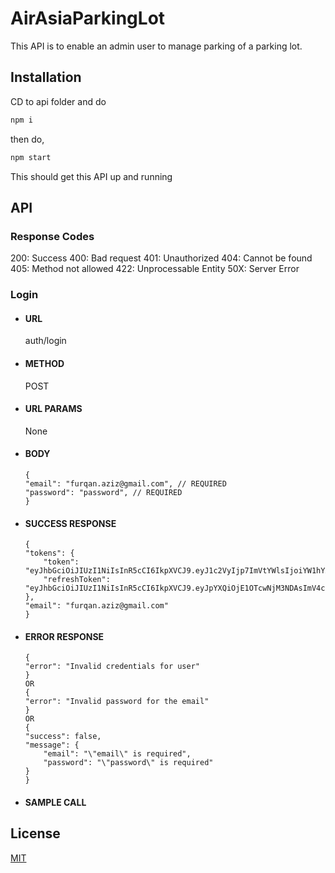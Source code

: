 # AirAsiaParkingLot

This API is to enable an admin user to manage parking of a parking lot.

## Installation

CD to api folder and do

```bash
npm i
```
then do,
```bash
npm start
```
This should get this API up and running
## API

### Response Codes

200: Success
400: Bad request
401: Unauthorized
404: Cannot be found
405: Method not allowed
422: Unprocessable Entity 
50X: Server Error

### Login
* #### URL
    auth/login
* #### METHOD
    POST
* #### URL PARAMS
    None
* #### BODY
    ```
    { 
	"email": "furqan.aziz@gmail.com", // REQUIRED
	"password": "password", // REQUIRED
    }
* #### SUCCESS RESPONSE
    ```
    {
    "tokens": {
        "token": "eyJhbGciOiJIUzI1NiIsInR5cCI6IkpXVCJ9.eyJ1c2VyIjp7ImVtYWlsIjoiYW1hYXJoYXNzYW5jc0BnbWFpbC5jb20ifSwiaWF0IjoxNTk3MDYzNzQwLCJleHAiOjE1OTczMjI5NDB9.9GbR6qXuWZYkTKkMPm2IfC0Oj302vSYmJNk2UvElBGU",
        "refreshToken": "eyJhbGciOiJIUzI1NiIsInR5cCI6IkpXVCJ9.eyJpYXQiOjE1OTcwNjM3NDAsImV4cCI6MTU5NzY2ODU0MH0.AQpEoCT9E0vSIqxYWnxMwht574xKHtqjpfI_ilQBsas"
    },
    "email": "furqan.aziz@gmail.com"
    }
* #### ERROR RESPONSE
    ```
    {
    "error": "Invalid credentials for user"
    }
    OR
    {
    "error": "Invalid password for the email"
    }
    OR
    {
    "success": false,
    "message": {
        "email": "\"email\" is required",
        "password": "\"password\" is required"
    }
    }
* #### SAMPLE CALL

## License
[MIT](https://choosealicense.com/licenses/mit/)